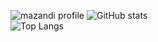 ![mazandi profile](http://mazandi.herokuapp.com/api?handle=kod04061&theme=cold)
![ GitHub stats](https://github-readme-stats.vercel.app/api?username=kod0406&show_icons=true&theme=dark)   
![Top Langs](https://github-readme-stats.vercel.app/api/top-langs/?username=kod0406&layout=compact&theme=dark)
